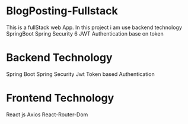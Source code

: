 # BlogPosting-Fullstack
This is a fullStack web App. In this project i am use backend technology SpringBoot Spring Security 6 JWT Authentication base on token
# Backend Technology
Spring Boot Spring Security Jwt Token based Authentication
# Frontend Technology
React js Axios React-Router-Dom



